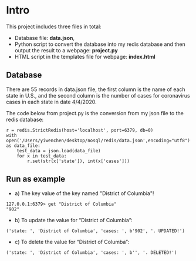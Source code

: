# Intro
This project includes three files in total: 
- Database file: **data.json**, 
- Python script to convert the database into my redis database and then output the result to a webpage: **project.py**
- HTML script in the templates file for webpage:  **index.html**

## Database
There are 55 records in data.json file, the first column is the name of each state in U.S., 
and the second column is the number of cases for coronavirus cases in each state in date 4/4/2020. </br>

The code below from project.py is the conversion from my json file to the redis database:

```
r = redis.StrictRedis(host='localhost', port=6379, db=0)
with open('/Users/yiwenchen/desktop/nosql/redis/data.json',encoding="utf8") as data_file:
    test_data = json.load(data_file)
    for x in test_data:
        r.set(str(x['state']), int(x['cases']))
```

## Run as example
- a)	The key value of the key named "District of Columbia"!
```
127.0.0.1:6379> get "District of Columbia"
"902"
```

- b)	To update the value for “District of Columbia”:
```
('state: ', 'District of Columbia', 'cases: ', b'902', '. UPDATED!')
```

- c)	To delete the value for “District of Columba”:
```
('state: ', 'District of Columbia', 'cases: ', b'', '. DELETED!')
```
